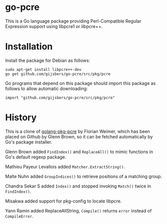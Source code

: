 go-pcre
=======

This is a Go language package providing Perl-Compatible Regular Expression
support using libpcre1 or libpcre++.

Installation
============

Install the package for Debian as follows:

    sudo apt-get install libpcre++-dev
    go get github.com/gijsbers/go-pcre/src/pkg/pcre

Go programs that depend on this package should import this package as
follows to allow automatic downloading:

    import "github.com/gijsbers/go-pcre/src/pkg/pcre"

History
=======

This is a clone of
[golang-pkg-pcre](http://git.enyo.de/fw/debian/golang-pkg-pcre.git)
by Florian Weimer, which has been placed on Github by Glenn Brown,
so it can be fetched automatically by Go's package installer.

Glenn Brown added `FindIndex()` and `ReplaceAll()`
to mimic functions in Go's default regexp package.

Mathieu Payeur Levallois added `Matcher.ExtractString()`.

Malte Nuhn added `GroupIndices()` to retrieve positions of a matching group.

Chandra Sekar S added `Index()` and stopped invoking `Match()` twice in `FindIndex()`.

Misakwa added support for pkg-config to locate libpcre.

Yann Ramin added ReplaceAllString, `Compile()` returns `error` instead of `CompileError`.

